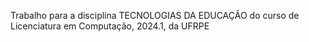 Trabalho para a disciplina TECNOLOGIAS DA EDUCAÇÃO do curso de Licenciatura em Computação, 2024.1, da UFRPE
